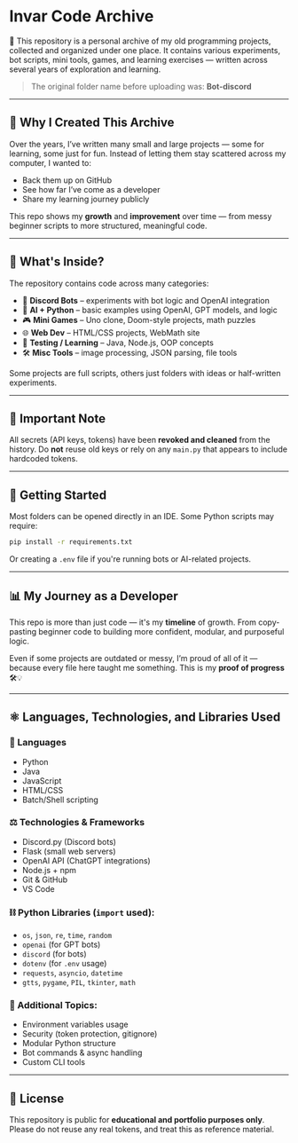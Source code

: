 # Invar Code Archive

📃 This repository is a personal archive of my old programming projects, collected and organized under one place.
It contains various experiments, bot scripts, mini tools, games, and learning exercises — written across several years of exploration and learning.

> The original folder name before uploading was: **Bot-discord**

---

## 🧠 Why I Created This Archive

Over the years, I’ve written many small and large projects — some for learning, some just for fun.
Instead of letting them stay scattered across my computer, I wanted to:

* Back them up on GitHub
* See how far I’ve come as a developer
* Share my learning journey publicly

This repo shows my **growth** and **improvement** over time — from messy beginner scripts to more structured, meaningful code.

---

## 📂 What's Inside?

The repository contains code across many categories:

* 🤖 **Discord Bots** – experiments with bot logic and OpenAI integration
* 🧠 **AI + Python** – basic examples using OpenAI, GPT models, and logic
* 🎮 **Mini Games** – Uno clone, Doom-style projects, math puzzles
* 🌐 **Web Dev** – HTML/CSS projects, WebMath site
* 🪪 **Testing / Learning** – Java, Node.js, OOP concepts
* 🛠️ **Misc Tools** – image processing, JSON parsing, file tools

Some projects are full scripts, others just folders with ideas or half-written experiments.

---

## 🔐 Important Note

All secrets (API keys, tokens) have been **revoked and cleaned** from the history.
Do **not** reuse old keys or rely on any `main.py` that appears to include hardcoded tokens.

---

## 📁 Getting Started

Most folders can be opened directly in an IDE.
Some Python scripts may require:

```bash
pip install -r requirements.txt
```

Or creating a `.env` file if you're running bots or AI-related projects.

---

## 📊 My Journey as a Developer

This repo is more than just code — it's my **timeline** of growth.
From copy-pasting beginner code to building more confident, modular, and purposeful logic.

Even if some projects are outdated or messy, I’m proud of all of it — because every file here taught me something.
This is my **proof of progress** 🛠️💡

---

## ⚛️ Languages, Technologies, and Libraries Used

### 📄 Languages

* Python
* Java
* JavaScript
* HTML/CSS
* Batch/Shell scripting

### ⚖️ Technologies & Frameworks

* Discord.py (Discord bots)
* Flask (small web servers)
* OpenAI API (ChatGPT integrations)
* Node.js + npm
* Git & GitHub
* VS Code

### ⛓️ Python Libraries (`import` used):

* `os`, `json`, `re`, `time`, `random`
* `openai` (for GPT bots)
* `discord` (for bots)
* `dotenv` (for `.env` usage)
* `requests`, `asyncio`, `datetime`
* `gtts`, `pygame`, `PIL`, `tkinter`, `math`

### 🧳 Additional Topics:

* Environment variables usage
* Security (token protection, gitignore)
* Modular Python structure
* Bot commands & async handling
* Custom CLI tools

---

## 📜 License

This repository is public for **educational and portfolio purposes only**.
Please do not reuse any real tokens, and treat this as reference material.
